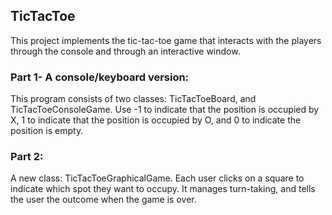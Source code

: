 ## TicTacToe

This project implements the tic-tac-toe game that interacts with the players through the console and through an interactive window.

### Part 1- A console/keyboard version:
This program consists of two classes: TicTacToeBoard, and TicTacToeConsoleGame.
Use -1 to indicate that the position is occupied by X, 1 to indicate that the position is occupied by O, and 0 to indicate the position is empty.


### Part 2:
A new class: TicTacToeGraphicalGame.
Each user clicks on a square to indicate which spot they want to occupy. It manages turn-taking, and tells the user the outcome when the game is over.
